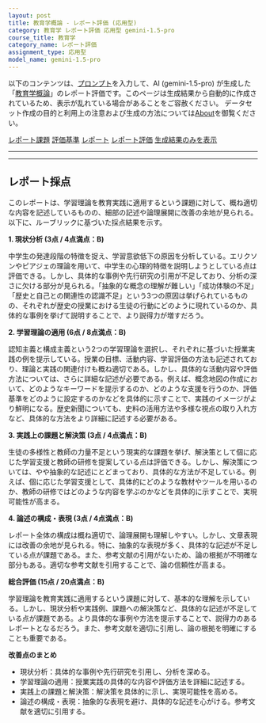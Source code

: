 ```yaml
---
layout: post
title: 教育学概論 - レポート評価 (応用型)
category: 教育学 レポート評価 応用型 gemini-1.5-pro
course_title: 教育学
category_name: レポート評価
assignment_type: 応用型
model_name: gemini-1.5-pro
---
```


以下のコンテンツは、[プロンプト](https://github.com/takedatoshiyuki/synthetic_assignments/tree/main/generated/教育学/gemini-1.5-pro/prompt_レポート評価-応用型.md)を入力して、AI (gemini-1.5-pro) が生成した「[教育学概論](/contents/教育学/)」のレポート評価です。このページは生成結果から自動的に作成されているため、表示が乱れている場合があることをご容赦ください。
データセット作成の目的と利用上の注意および生成の方法については[About](/About)を御覧ください。

[レポート課題](../レポート課題-応用型)
[評価基準](../評価基準-応用型)
[レポート](../レポート-応用型)
[レポート評価](../レポート評価-応用型)
[生成結果のみを表示](https://github.com/takedatoshiyuki/synthetic_assignments/tree/main/generated/教育学/gemini-1.5-pro/レポート評価-応用型.md)
  

***
***
  
## レポート採点

このレポートは、学習理論を教育実践に適用するという課題に対して、概ね適切な内容を記述しているものの、細部の記述や論理展開に改善の余地が見られる。以下に、ルーブリックに基づいた採点結果を示す。

**1. 現状分析 (3点 / 4点満点：B)**

中学生の発達段階の特徴を捉え、学習意欲低下の原因を分析している。エリクソンやピアジェの理論を用いて、中学生の心理的特徴を説明しようとしている点は評価できる。しかし、具体的な事例や先行研究の引用が不足しており、分析の深さに欠ける部分が見られる。「抽象的な概念の理解が難しい」「成功体験の不足」「歴史と自己との関連性の認識不足」という3つの原因は挙げられているものの、それぞれが歴史の授業における生徒の行動にどのように現れているのか、具体的な事例を挙げて説明することで、より説得力が増すだろう。

**2. 学習理論の適用 (6点 / 8点満点：B)**

認知主義と構成主義という2つの学習理論を選択し、それぞれに基づいた授業実践の例を提示している。授業の目標、活動内容、学習評価の方法も記述されており、理論と実践の関連付けも概ね適切である。しかし、具体的な活動内容や評価方法については、さらに詳細な記述が必要である。例えば、概念地図の作成において、どのようなキーワードを提示するのか、どのような支援を行うのか、評価基準をどのように設定するのかなどを具体的に示すことで、実践のイメージがより鮮明になる。歴史新聞についても、史料の活用方法や多様な視点の取り入れ方など、具体的な方法をより詳細に記述する必要がある。

**3. 実践上の課題と解決策 (3点 / 4点満点：B)**

生徒の多様性と教師の力量不足という現実的な課題を挙げ、解決策として個に応じた学習支援と教師の研修を提案している点は評価できる。しかし、解決策については、やや抽象的な記述にとどまっており、具体的な方法が不足している。例えば、個に応じた学習支援として、具体的にどのような教材やツールを用いるのか、教師の研修ではどのような内容を学ぶのかなどを具体的に示すことで、実現可能性が高まる。

**4. 論述の構成・表現 (3点 / 4点満点：B)**

レポート全体の構成は概ね適切で、論理展開も理解しやすい。しかし、文章表現には改善の余地が見られる。特に、抽象的な表現が多く、具体的な記述が不足している点が課題である。また、参考文献の引用がないため、論の根拠が不明確な部分もある。適切な参考文献を引用することで、論の信頼性が高まる。

**総合評価 (15点 / 20点満点：B)**

学習理論を教育実践に適用するという課題に対して、基本的な理解を示している。しかし、現状分析や実践例、課題への解決策など、具体的な記述が不足している点が課題である。より具体的な事例や方法を提示することで、説得力のあるレポートとなるだろう。また、参考文献を適切に引用し、論の根拠を明確にすることも重要である。


**改善点のまとめ**

* 現状分析：具体的な事例や先行研究を引用し、分析を深める。
* 学習理論の適用：授業実践の具体的な内容や評価方法を詳細に記述する。
* 実践上の課題と解決策：解決策を具体的に示し、実現可能性を高める。
* 論述の構成・表現：抽象的な表現を避け、具体的な記述を心がける。参考文献を適切に引用する。
